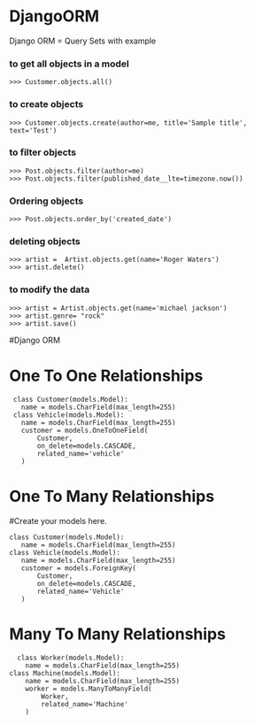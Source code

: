 # DjangoORM
Django ORM = Query Sets with example 

### to get all objects in a model
```
>>> Customer.objects.all()
```
### to create objects
```
>>> Customer.objects.create(author=me, title='Sample title', text='Test')

```
### to filter objects
```
>>> Post.objects.filter(author=me)
>>> Post.objects.filter(published_date__lte=timezone.now())

```

### Ordering objects
```
>>> Post.objects.order_by('created_date')
```
### deleting objects
```
>>> artist =  Artist.objects.get(name='Roger Waters')
>>> artist.delete()
```

### to modify the data
```
>>> artist = Artist.objects.get(name='michael jackson')
>>> artist.genre= "rock"
>>> artist.save()
```

#Django ORM
# One To One Relationships
 ```
  class Customer(models.Model):
    name = models.CharField(max_length=255)
  class Vehicle(models.Model): 
    name = models.CharField(max_length=255)
    customer = models.OneToOneField(
        Customer,
        on_delete=models.CASCADE,
        related_name='vehicle'
    )

```

# One To Many Relationships
  #Create your models here.
 ```
class Customer(models.Model):
    name = models.CharField(max_length=255)
class Vehicle(models.Model):
    name = models.CharField(max_length=255)
    customer = models.ForeignKey(
        Customer,
        on_delete=models.CASCADE,
        related_name='Vehicle'
    )
```

# Many To Many Relationships

```
  class Worker(models.Model):
    name = models.CharField(max_length=255)
class Machine(models.Model):
    name = models.CharField(max_length=255)
    worker = models.ManyToManyField(
        Worker,
        related_name='Machine'
    )
```
